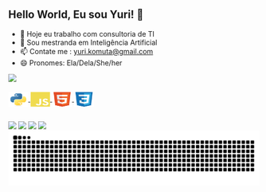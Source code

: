 ## Hello World, Eu sou Yuri! 👋

- 🔭 Hoje eu trabalho com consultoria de TI
- 🌱 Sou mestranda em Inteligência Artificial
- 📫 Contate me : yuri.komuta@gmail.com
- 😄 Pronomes: Ela/Dela/She/her

<div>
  <a href="https://github.com/yurikomuta/">
  <img height="180em" src="https://github-readme-stats.vercel.app/api?username=yurikomuta&show_icons=true&theme=tokyonight">
</div>

<div style="display: inline_block"><br>
  <img align="center" alt="komuta-python" height="30" width="40" src="https://raw.githubusercontent.com/devicons/devicon/master/icons/python/python-original.svg">
  <img align="center" alt="komuta-js" height="30" width="40" src="https://raw.githubusercontent.com/devicons/devicon/master/icons/javascript/javascript-plain.svg">
  <img align="center" alt="komuta-html" height="30" width="40" src="https://raw.githubusercontent.com/devicons/devicon/master/icons/html5/html5-original.svg">
  <img align="center" alt="komuta-css" height="30" width="40" src="https://raw.githubusercontent.com/devicons/devicon/master/icons/css3/css3-original.svg">
</div>

  ##

<div> 
  <a href="https://instagram.com/yurikomuta" target="_blank"><img src="https://img.shields.io/badge/-Instagram-%23E4405F?style=for-the-badge&logo=instagram&logoColor=white" target="_blank"></a>
 <a href="https://discord.gg/wagxzStdcR" target="_blank"><img src="https://img.shields.io/badge/Discord-7289DA?style=for-the-badge&logo=discord&logoColor=white" target="_blank"></a> 
  <a href = "mailto:yurikomuta@gmail.com"><img src="https://img.shields.io/badge/-Gmail-%23333?style=for-the-badge&logo=gmail&logoColor=white" target="_blank"></a>
  <a href="https://www.linkedin.com/in/yurikomuta" target="_blank"><img src="https://img.shields.io/badge/-LinkedIn-%230077B5?style=for-the-badge&logo=linkedin&logoColor=white" target="_blank"></a> 
</div>

<picture>
  <source media="(prefers-color-scheme: dark)" srcset="https://raw.githubusercontent.com/yurikomuta/yurikomuta/output/github-contribution-grid-snake-dark.svg">
  <source media="(prefers-color-scheme: light)" srcset="https://raw.githubusercontent.com/yurikomuta/yurikomuta/output/github-contribution-grid-snake.svg">
  <img alt="github contribution grid snake animation" src="https://raw.githubusercontent.com/yurikomuta/yurikomuta/output/github-contribution-grid-snake.svg">
</picture>
